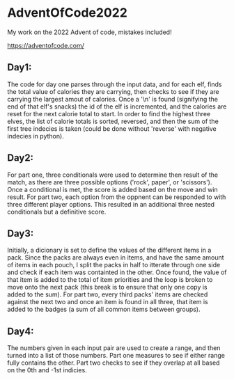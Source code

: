 # AdventOfCode2022

My work on the 2022 Advent of code, mistakes included!

https://adventofcode.com/


## Day1:
The code for day one parses through the input data, and for each elf, finds the total value of calories they are carrying, then checks to see if they are carrying the largest amout of calories. Once a '\n' is found (signifying the end of that elf's snacks) the id of the elf is incremented, and the calories are reset for the next calorie total to start.
In order to find the highest three elves, the list of calorie totals is sorted, reversed, and then the sum of the first tree indecies is taken (could be done without 'reverse' with negative indecies in python).

## Day2:
For part one, three conditionals were used to determine then result of the match, as there are three possible options ('rock', paper', or 'scissors'). Once a conditional is met, the score is added based on the move and win result.
For part two, each option from the oppnent can be responded to with three different player options. This resulted in an additional three nested conditionals but a definitive score.

## Day3:
Initially, a dicionary is set to define the values of the different items in a pack. Since the packs are always even in items, and have the same amount of items in each pouch, I split the packs in half to itterate through one side and check if each item was containted in the other. Once found, the value of that item is added to the total of item priorities and the loop is broken to move onto the next pack (this break is to ensure that only one copy is added to the sum).
For part two, every third packs' items are checked against the next two and once an item is found in all three, that item is added to the badges (a sum of all common items between groups).

## Day4:
The numbers given in each input pair are used to create a range, and then turned into a list of those numbers. 
Part one measures to see if either range fully contains the other.
Part two checks to see if they overlap at all based on the 0th and -1st indicies.
